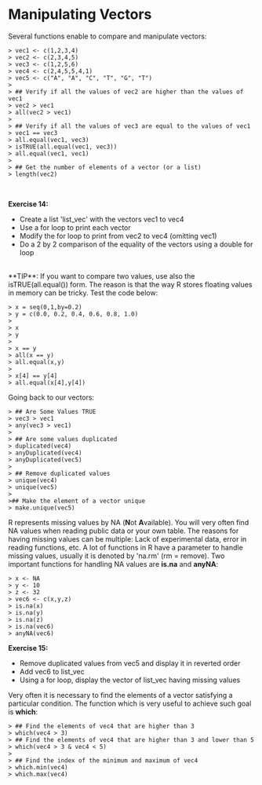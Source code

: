 # Manipulating Vectors


Several functions enable to compare and manipulate vectors:


```
> vec1 <- c(1,2,3,4)
> vec2 <- c(2,3,4,5)
> vec3 <- c(1,2,5,6)
> vec4 <- c(2,4,5,5,4,1)
> vec5 <- c("A", "A", "C", "T", "G", "T")
>
> ## Verify if all the values of vec2 are higher than the values of vec1
> vec2 > vec1
> all(vec2 > vec1)
>
> ## Verify if all the values of vec3 are equal to the values of vec1
> vec1 == vec3
> all.equal(vec1, vec3)
> isTRUE(all.equal(vec1, vec3))
> all.equal(vec1, vec1)
>
> ## Get the number of elements of a vector (or a list)
> length(vec2)
```
<br>

**Exercise 14:**

  + Create a list 'list_vec' with the vectors vec1 to vec4
  + Use a for loop to print each vector
  + Modify the for loop to print from vec2 to vec4 (omitting vec1)
  + Do a 2 by 2 comparison of the equality of the vectors using a double for loop


<br>
**TIP**: If you want to compare two values, use also the isTRUE(all.equal()) form. The reason is that the way R stores floating values in memory can be tricky. Test the code below:
<br>

```
> x = seq(0,1,by=0.2)
> y = c(0.0, 0.2, 0.4, 0.6, 0.8, 1.0)
>
> x
> y
>
> x == y
> all(x == y)
> all.equal(x,y)
>
> x[4] == y[4]
> all.equal(x[4],y[4])
```

Going back to our vectors:


```
> ## Are Some Values TRUE
> vec3 > vec1
> any(vec3 > vec1)
>
> ## Are some values duplicated
> duplicated(vec4)
> anyDuplicated(vec4)
> anyDuplicated(vec5)
>
> ## Remove duplicated values
> unique(vec4)
> unique(vec5)
>
>## Make the element of a vector unique
> make.unique(vec5) 
```

R represents missing values by NA (**N**ot **A**vailable). You will very often find NA values when reading public data or your own table. The reasons for having missing values can be multiple: Lack of experimental data, error in reading functions, etc. A lot of functions in R have a parameter to handle missing values, usually it is denoted by 'na.rm' (rm = remove). Two important functions for handling NA values are **is.na** and **anyNA**:


```
> x <- NA
> y <- 10
> z <- 32
> vec6 <- c(x,y,z)
> is.na(x)
> is.na(y)
> is.na(z)
> is.na(vec6)
> anyNA(vec6)
```

**Exercise 15:**

  + Remove duplicated values from vec5 and display it in reverted order
  + Add vec6 to list_vec
  + Using a for loop, display the vector of list_vec having missing values


Very often it is necessary to find the elements of a vector satisfying a particular condition. The function which is very useful to achieve such goal is **which**:


```
> ## Find the elements of vec4 that are higher than 3
> which(vec4 > 3)
> ## Find the elements of vec4 that are higher than 3 and lower than 5
> which(vec4 > 3 & vec4 < 5)
>
> ## Find the index of the minimum and maximum of vec4
> which.min(vec4)
> which.max(vec4)
```

